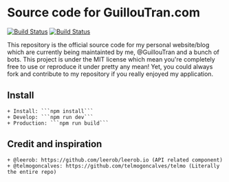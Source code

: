 # Source code for GuillouTran.com

[![Build Status](https://travis-ci.com/GuillouTran/guilloutran.com.svg?branch=master)](https://travis-ci.com/GuillouTran/guilloutran.com)
[![Build Status](https://guilloutran.semaphoreci.com/badges/guilloutran.com/branches/master.svg)](https://guilloutran.semaphoreci.com/projects/guilloutran.com)

This repository is the official source code for my personal website/blog which are currently being maintainted by me, @GuillouTran and a bunch of bots. This project is under the MIT license which mean you're completely free to use or reproduce it under pretty any mean! Yet, you could always fork and contribute to my repository if you really enjoyed my application.

## Install

    + Install: ```npm install```
    + Develop: ```npm run dev```
    + Production: ```npm run build```

## Credit and inspiration

    + @leerob: https://github.com/leerob/leerob.io (API related component)
    + @telmogoncalves: https://github.com/telmogoncalves/telmo (Literally the entire repo)

